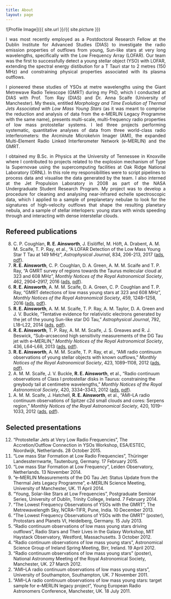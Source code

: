 ```yaml
---
title: About
layout: page
---
```

![Profile Image]({{ site.url }}/{{ site.picture }})

<p align="justify">I was most recently employed as a Postdoctoral Research Fellow at the Dublin Institute for Advanced Studies (DIAS) to investigate the radio emission properties of outflows from young, Sun-like stars at very long wavelengths, specifically with the Low Frequency Array (LOFAR). Our team was the first to successfully detect a young stellar object (YSO) with LOFAR, extending the spectral energy distibution for a T Tauri star to 2 metres (150 MHz) and constraining physical properties associated with its plasma outflows. </p>
<p align="justify">I pioneered these studies of YSOs at metre wavelengths using the Giant Metrewave Radio Telescope (GMRT) during my PhD, which I conducted at DIAS with Prof. Tom Ray (DIAS) and Dr. Anna Scaife (University of Manchester). My thesis, entitled <i>Morphology and Time Evolution of Thermal Jets Associated with Low Mass Young Stars</i> (as it was meant to comprise the reduction and analysis of data from the e-MERLIN Legacy Programme with the same name), presents multi-scale, multi-frequency radio properties of low mass protostellar systems. I led three projects performing systematic, quantitative analyses of data from three world-class radio interferometers: the Arcminute Microkelvin Imager (AMI), the expanded Multi-Element Radio Linked Interferometer Network (e-MERLIN) and the GMRT. </p>
<p align="justify">I obtained my B.Sc. in Physics at the University of Tennessee in Knoxville where I contributed to projects related to the explosion mechanism of Type Ia Supernovae using the supercomputing facilities at Oak Ridge National Laboratory (ORNL). In this role my responsibilities were to script pipelines to process data and visualise the data generated by the team. I also interned at the Jet Propulsion Laboratory in 2008 as part of the NASA Undergraduate Student Research Program. My project was to develop a procedure for cleaning and analysing near-infrared echelle spectroscopic data, which I applied to a sample of preplanetary nebulae to look for the signatures of high-velocity outflows that shape the resulting planetary nebula, and a sample of stellar interlopers: young stars with winds speeding through and interacting with dense interstellar clouds. </p>


<h2>Refereed publications</h2>
<ol reversed>
<li>C. P. Coughlan, <b>R. E. Ainsworth</b>, J. Eislöffel, M. Höft, A. Drabent, A. M. M. Scaife, T. P. Ray, et al., “A LOFAR Detection of the Low Mass Young Star T Tau at 149 MHz”, <i>Astrophysical Journal</i>, 834, 206-213, 2017 (<a href="http://adsabs.harvard.edu/abs/2017ApJ...834..206C">ads</a>, <a href="https://rainsworth.github.io/assets/pdfs/Coughlan_2017_ApJ_834_206.pdf">pdf</a>).</li>
<li><b>R. E. Ainsworth</b>, C. P. Coughlan, D. A. Green, A. M. M. Scaife and T. P. Ray, “A GMRT survey of regions towards the Taurus molecular cloud at 323 and 608 MHz”, <i>Monthly Notices of the Royal Astronomical Society</i>, 462, 2904–2917, 2016 (<a href="http://adsabs.harvard.edu/abs/2016MNRAS.462.2904A">ads</a>, <a href="https://rainsworth.github.io/assets/pdfs/MNRAS-2016-Ainsworth-2904-17.pdf">pdf</a>).</li>
<li><b>R. E. Ainsworth</b>, A. M. M. Scaife, D. A. Green, C. P. Coughlan and T. P. Ray, “GMRT detections of low mass young stars at 323 and 608 MHz”, <i>Monthly Notices of the Royal Astronomical Society</i>, 459, 1248–1258, 2016 (<a href="http://adsabs.harvard.edu/abs/2016MNRAS.459.1248A">ads</a>, <a href="https://rainsworth.github.io/assets/pdfs/MNRAS-2016-Ainsworth-1248-58.pdf">pdf</a>).</li>
<li><b>R. E. Ainsworth</b>, A. M. M. Scaife, T. P. Ray, A. M. Taylor, D. A. Green and J. V. Buckle, “Tentative evidence for relativistic electrons generated by the jet of the young Sun-like star DG Tau,” <i>Astrophysical Journal</i>, 792, L18–L22, 2014 (<a href="http://adsabs.harvard.edu/abs/2014ApJ...792L..18A">ads</a>, <a href="https://rainsworth.github.io/assets/pdfs/apjl_792_1_18.pdf">pdf</a>).</li>
<li><b>R. E. Ainsworth</b>, T. P. Ray, A. M. M. Scaife, J. S. Greaves and R. J. Beswick, “Sub–arcsecond high sensitivity measurements of the DG Tau jet with e–MERLIN,” <i>Monthly Notices of the Royal Astronomical Society</i>, 436, L64–L68, 2013 (<a href="http://adsabs.harvard.edu/abs/2013MNRAS.436L..64A">ads</a>, <a href="https://rainsworth.github.io/assets/pdfs/MNRAS-2013-Ainsworth-L64-8.pdf">pdf</a>).</li>
<li><b>R. E. Ainsworth</b>, A. M. M. Scaife, T. P. Ray, et al., “AMI radio continuum observations of young stellar objects with known outflows,” <i>Monthly Notices of the Royal Astronomical Society</i>, 423, 1089–1108, 2012 (<a href="http://adsabs.harvard.edu/abs/2012MNRAS.423.1089A">ads</a>, <a href="https://rainsworth.github.io/assets/pdfs/MNRAS-2012--1089-108.pdf">pdf</a>).</li>
<li>A. M. M. Scaife, J. V. Buckle, <b>R. E. Ainsworth</b>, et al., “Radio continuum observations of Class I protostellar disks in Taurus: constraining the greybody tail at centimetre wavelengths,” <i>Monthly Notices of the Royal Astronomical Society</i>, 420, 3334–3343, 2012 (<a href="http://adsabs.harvard.edu/abs/2012MNRAS.420.3334S">ads</a>, <a href="https://rainsworth.github.io/assets/pdfs/MNRAS-2012--3334-43.pdf">pdf</a>).</li>
<li>A. M. M. Scaife, J. Hatchell, <b>R. E. Ainsworth</b>, et al., “AMI–LA radio continuum observations of Spitzer c2d small clouds and cores: Serpens region,” <i>Monthly Notices of the Royal Astronomical Society</i>, 420, 1019–1033, 2012 (<a href="http://adsabs.harvard.edu/abs/2012MNRAS.420.1019A">ads</a>, <a href="https://rainsworth.github.io/assets/pdfs/MNRAS-2012--1019-33.pdf">pdf</a>).</li>
</ol>

<h2>Selected presentations</h2>
<ol reversed>
<li>“Protostellar Jets at Very Low Radio Frequencies”, The Accretion/Outflow Connection in YSOs Workshop, ESA/ESTEC, Noordwijk, Netherlands. 28 October 2015.</li>
<li>“Low mass Star Formation at Low Radio Frequencies”, Thüringer Landessternwarte, Tautenburg, Germany. 17 February 2015.</li>
<li>“Low mass Star Formation at Low Frequency”, Leiden Observatory, Netherlands. 13 November 2014.</li>
<li>“e–MERLIN Measurements of the DG Tau Jet: Status Update from the Thermal Jets Legacy Programme”, e-MERLIN Science Meeting, University of Manchester, UK. 11 April 2014.</li>
<li>“Young, Solar-like Stars at Low Frequencies”, Postgraduate Seminar Series, University of Dublin, Trinity College, Ireland. 7 February 2014.</li>
<li>“The Lowest Frequency Observations of YSOs with the GMRT”, The Metrewavelength Sky, NCRA–TIFR, Pune, India. 10 December 2013.</li>
<li>“The Lowest Frequency Observations of YSOs with the GMRT” (poster), Protostars and Planets VI, Heidelberg, Germany. 15 July 2013.</li>
<li>“Radio continuum observations of low mass young stars driving outflows”, Radio Stars and Their Lives in the Galaxy Workshop, MIT Haystack Observatory, Westford, Massachusetts. 3 October 2012.</li>
<li>“Radio continuum observations of low mass young stars”, Astronomical Science Group of Ireland Spring Meeting, Birr, Ireland. 19 April 2012.</li>
<li>“Radio continuum observations of low mass young stars” (poster), National Astronomy Meeting of the Royal Astronomical Society, Manchester, UK. 27 March 2012.</li>
<li>“AMI–LA radio continuum observations of low mass young stars”, University of Southampton, Southampton, UK. 7 November 2011.</li>
<li>“AMI–LA radio continuum observations of low mass young stars: target sample for e–MERLIN legacy project”, Young European Radio Astronomers Conference, Manchester, UK. 18 July 2011.</li>
</ol>
